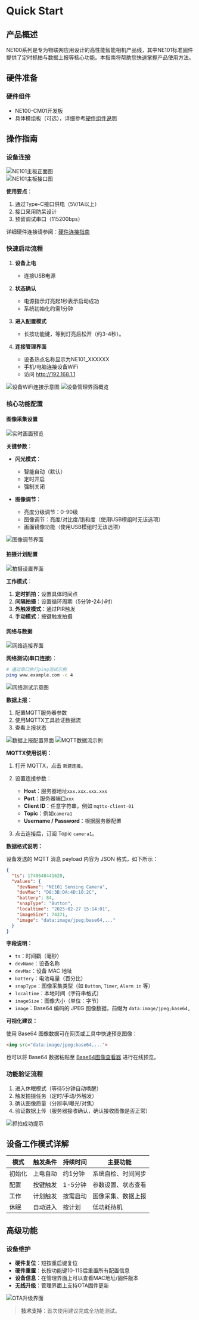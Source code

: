 # Quick Start

## 产品概述

NE100系列是专为物联网应用设计的高性能智能相机产品线，其中NE101标准固件提供了定时抓拍与数据上报等核心功能。本指南将帮助您快速掌握产品使用方法。

## 硬件准备

### 硬件组件

- NE100-CM01开发板
- 具体模组板（可选），详细参考[硬件组件说明](./1-hardware-guide/0-components-overview.md)

## 操作指南

### 设备连接

![NE101主板正面图](/img/NE101_Main_Board.png)  
![NE101主板接口图](/img/NE101_Main_Board2.png)  

**使用要点**：

1. 通过Type-C接口供电（5V/1A以上）
2. 接口采用防呆设计
3. 预留调试串口（115200bps）

详细硬件连接请参阅：[硬件连接指南](./1-hardware-guide/1-hardware-connection.md)

### 快速启动流程

1. **设备上电**
   
   - 连接USB电源

2. **状态确认**
   
   - 电源指示灯亮起1秒表示启动成功
   - 系统初始化约需1分钟

3. **进入配置模式**
   
   - 长按功能键，等到灯亮后松开（约3-4秒）。

4. **连接管理界面**
   
   - 设备热点名称显示为NE101_XXXXXX
   - 手机/电脑连接设备WiFi
   - 访问 http://192.168.1.1

![设备WiFi连接示意图](/img/NE101_wifi_connect.png)
![设备管理界面概览](/img/NE101_web.png)

### 核心功能配置

#### 图像采集设置

![实时画面预览](/img/NE101_web_cam.png)

**关键参数**：

- **闪光模式**：
  
  - 智能自动（默认）
  - 定时开启
  - 强制关闭

- **图像调节**：
  
  - 亮度分级调节：0-90级
  - 图像调节：亮度/对比度/饱和度（使用USB模组时无该选项）
  - 画面镜像功能（使用USB模组时无该选项）

![图像调节界面](/img/NE101_web_ImageAdjustment.png)

#### 拍摄计划配置

![拍摄设置界面](/img/NE101_web_cap_setting.png)

**工作模式**：

1. **定时抓拍**：设置具体时间点
2. **间隔拍摄**：设置循环周期（5分钟-24小时）
3. **外触发模式**：通过PIR触发
4. **手动模式**：按键触发拍摄

#### 网络与数据

![网络连接界面](/img/NE101_web_WLANConnection.png)

**网络测试(串口连接)**：

```bash
# 通过串口执行ping测试示例
ping www.example.com -c 4
```

![网络测试示意图](/img/NE101_ping.png)

**数据上报**：

1. 配置MQTT服务器参数
2. 使用MQTTX工具验证数据流
3. 查看上报状态

![数据上报配置界面](/img/NE101_web_DataReport.png)
![MQTT数据流示例](/img/NE101_MQTT.png)

**MQTTX使用说明：**

1. 打开 MQTTX，点击 `新建连接`。

2. 设置连接参数：
   
   - **Host**：服务器地址`xxx.xxx.xxx.xxx`
   - **Port**：服务器端口`xxx`
   - **Client ID**：任意字符串，例如 `mqttx-client-01`
   - **Topic**：例如`camera1`
   - **Username / Password**：根据服务器配置

3. 点击连接后，订阅 Topic `camera1`。

**数据格式说明：**

设备发送的 MQTT 消息 payload 内容为 JSON 格式，如下所示：

```json
{
  "ts": 1740640441620,
  "values": {
    "devName": "NE101 Sensing Camera",
    "devMac": "D8:3B:DA:4D:10:2C",
    "battery": 84,
    "snapType": "Button",
    "localtime": "2025-02-27 15:14:01",
    "imageSize": 74371,
    "image": "data:image/jpeg;base64,..."
  }
}
```

**字段说明：**

- `ts`：时间戳（毫秒）
- `devName`：设备名称
- `devMac`：设备 MAC 地址
- `battery`：电池电量（百分比）
- `snapType`：图像采集类型（如 `Button`, `Timer`, `Alarm in` 等）
- `localtime`：本地时间（字符串格式）
- `imageSize`：图像大小（单位：字节）
- `image`：Base64 编码的 JPEG 图像数据，前缀为 `data:image/jpeg;base64,`

**可视化建议：**

使用 Base64 图像数据可在网页或工具中快速预览图像：

```html
<img src="data:image/jpeg;base64,...">
```

也可以将 Base64 数据粘贴至 [Base64图像查看器](https://base64.guru/converter/decode/image) 进行在线预览。

### 功能验证流程

1. 进入休眠模式（等待5分钟自动唤醒）
2. 触发拍摄任务（定时/手动/外触发）
3. 确认图像质量（分辨率/曝光/对焦）
4. 验证数据上传（服务器接收确认，确认接收图像是否正常）

![抓拍成功提示](/img/NE101_cap_success.png)

## 设备工作模式详解

| 模式  | 触发条件 | 持续时间  | 主要功能      |
| --- | ---- | ----- | --------- |
| 初始化 | 上电自动 | 约1分钟  | 系统自检、时间同步 |
| 配置  | 按键触发 | 1-5分钟 | 参数设置、状态查看 |
| 工作  | 计划触发 | 按需启动  | 图像采集、数据上报 |
| 休眠  | 自动进入 | 按计划   | 低功耗待机     |

## 高级功能

### 设备维护

- **硬件复位**：短按重启键复位
- **硬件重置**：长按功能键10-11S后重置所有配置信息
- **设备信息**：在管理界面上可以查看MAC地址/固件版本
- **无线升级**：管理界面上支持OTA固件更新

![OTA升级界面](/img/NE101_ota.png)

> **技术支持**：首次使用建议完成全功能测试。